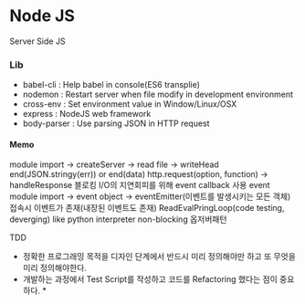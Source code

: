 # Node JS

Server Side JS

### Lib
- babel-cli : Help babel in console(ES6 transplie)
- nodemon : Restart server when file modify in development environment
- cross-env : Set environment value in Window/Linux/OSX
- express : NodeJS web framework
- body-parser : Use parsing JSON in HTTP request


#### Memo

module import -> createServer -> read file -> writeHead end(JSON.stringy(err)) or end(data)
http.request(option, function) -> handleResponse
블로킹 I/O의 지연회피를 위해 event callback 사용
event module import -> event object -> eventEmitter(이벤트를 발생시키는 모든 객체)
접속시 이벤트가 존재(내장된 이벤트도 존재)
ReadEvalPringLoop(code testing, deverging) like python interpreter
non-blocking
옵저버패턴


TDD
* 정확한 프로그래밍 목적을 디자인 단계에서 반드시 미리 정의해야만 하고 또 무엇을 미리 정의해야한다.
* 개발하는 과정에서 Test Script를 작성하고 코드를 Refactoring 했다는 점이 중요하다.
* 
